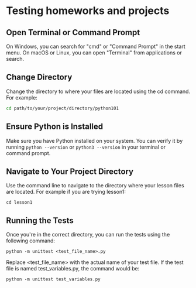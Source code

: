 # Testing homeworks and projects

## Open Terminal or Command Prompt

On Windows, you can search for "cmd" or "Command Prompt" in the start menu.
On macOS or Linux, you can open "Terminal" from applications or search.

## Change Directory

Change the directory to where your files are located using the cd command. For example:
```bash
cd path/to/your/project/directory/python101
```


## Ensure Python is Installed

Make sure you have Python installed on your system. You can verify it by running `python --version` or `python3 --version` in your terminal or command prompt.

## Navigate to Your Project Directory

Use the command line to navigate to the directory where your lesson files are located. For example if you are trying lesson1:

```
cd lesson1
```

## Running the Tests

Once you're in the correct directory, you can run the tests using the following command:
```
python -m unittest <test_file_name>.py
```

Replace <test_file_name> with the actual name of your test file. If the test file is named test_variables.py, the command would be:

```
python -m unittest test_variables.py
```
